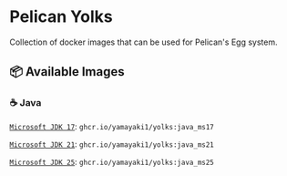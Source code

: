 # Pelican Yolks

Collection of docker images that can be used for Pelican's Egg system.

## 📦 Available Images

### ☕ Java
[`Microsoft JDK 17`](https://github.com/yamayaki1/docker-images/tree/main/java/ms17): `ghcr.io/yamayaki1/yolks:java_ms17`

[`Microsoft JDK 21`](https://github.com/yamayaki1/docker-images/tree/main/java/ms21): `ghcr.io/yamayaki1/yolks:java_ms21`

[`Microsoft JDK 25`](https://github.com/yamayaki1/docker-images/tree/main/java/ms25): `ghcr.io/yamayaki1/yolks:java_ms25`

